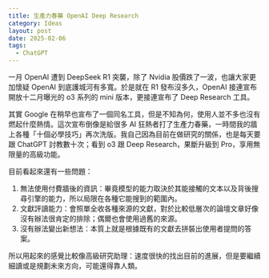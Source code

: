 ```yaml
---
title: 生產力春藥 OpenAI Deep Research
category: Ideas
layout: post
date: 2025-02-06
tags:
  - ChatGPT
---
```

一月 OpenAI 遭到 DeepSeek R1 突襲，除了 Nvidia 股價跌了一波，也讓大家更加懷疑 OpenAI 到底護城河有多寬。於是就在 R1 發布沒多久，OpenAI 接連宣布開放十二月曝光的 o3 系列的 mini 版本，更接連宣布了 Deep Research 工具。

其實 Google 在稍早也宣布了一個同名工具，但是不知為何，使用人並不多也沒有燃起什麼熱情。這次宣布倒像是給很多 AI 狂熱者打了生產力春藥，一時間我的牆上各種「十個必學技巧」再次洗版。我自己因為目前在做研究的關係，也是每天要跟 ChatGPT 討教數十次；看到 o3 跟 Deep Research，果斷升級到 Pro，享用無限量的高級功能。

目前看起來還有一些問題：

1. 無法使用付費牆後的資訊：畢竟模型的能力取決於其能接觸的文本以及背後搜尋引擎的能力，所以局限在各種它能搜到的範圍內。
2. 文獻評讀能力：會照單全收各種來源的文獻，對於比較低層次的論壇文章好像沒有辦法很肯定的排除；偶爾也會使用過舊的來源。
3. 沒有辦法變出新想法：本質上就是根據既有的文獻去拼裝出使用者提問的答案。

所以用起來的感覺比較像高級研究助理：速度很快的找出目前的進展，但是要繼續細讀或是規劃未來方向，可能還得靠人類。